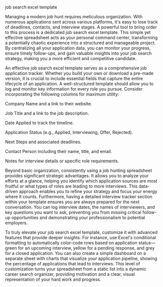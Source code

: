 job search excel template


Managing a modern job hunt requires meticulous organization. With numerous applications sent across various platforms, it's easy to lose track of deadlines, contacts, and interview stages. A powerful tool to bring order to this process is a dedicated job search excel template. This simple yet effective spreadsheet acts as your personal command center, transforming a potentially chaotic experience into a structured and manageable project. By centralizing all your application data, you can monitor your progress, ensure timely follow-ups, and gain valuable insights into your job search strategy, making you a more efficient and competitive candidate.



An effective job search excel template serves as a comprehensive job application tracker. Whether you build your own or download a pre-made version, it is crucial to include essential fields that capture the entire lifecycle of an application. A well-structured template should allow you to log and monitor key information for every role you pursue. Consider incorporating the following columns for maximum utility:



  
Company Name and a link to their website.

  
Job Title and a link to the job description.

  
Date Applied to track the timeline.

  
Application Status (e.g., Applied, Interviewing, Offer, Rejected).

  
Next Steps and associated deadlines.

  
Contact Person including their name, title, and email.

  
Notes for interview details or specific role requirements.





Beyond basic organization, consistently using a job hunting spreadsheet provides significant strategic advantages. It allows you to analyze your efforts at a glance, helping you identify which application sources are most fruitful or what types of roles are leading to more interviews. This data-driven approach enables you to refine your strategy and focus your energy where it counts. Furthermore, having a detailed interview tracker section within your template ensures you are always prepared for the next conversation. You can log interview dates, the names of interviewers, and key questions you want to ask, preventing you from missing critical follow-up opportunities and demonstrating your professionalism to potential employers.



To truly elevate your job search excel template, customize it with advanced features that provide deeper insights. For instance, use Excel's conditional formatting to automatically color-code rows based on application status—green for an upcoming interview, yellow for a pending response, and grey for a closed application. You can also create a simple dashboard on a separate sheet with charts that visualize your application pipeline, showing the percentage of applications that lead to interviews. This level of customization turns your spreadsheet from a static list into a dynamic career search organizer, providing motivation and a clear, visual representation of your hard work and progress.
